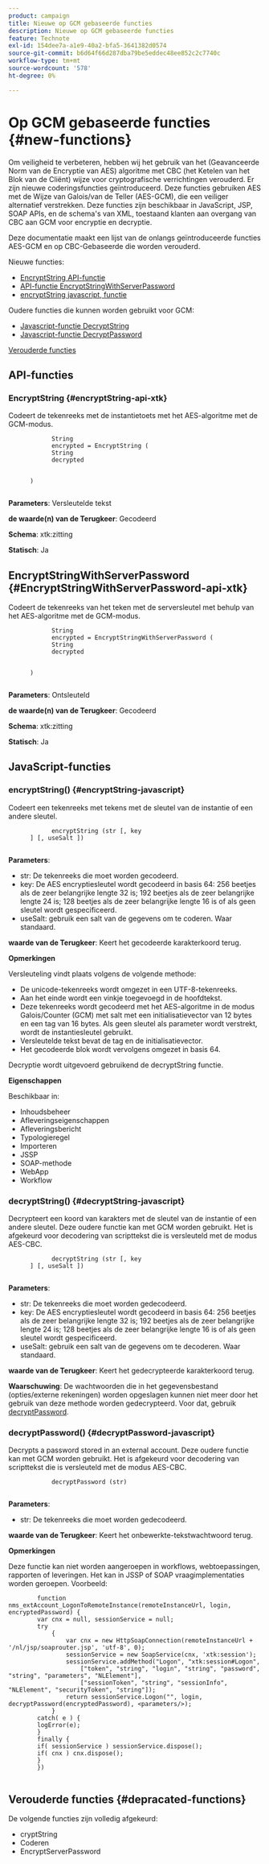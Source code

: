 ```yaml
---
product: campaign
title: Nieuwe op GCM gebaseerde functies
description: Nieuwe op GCM gebaseerde functies
feature: Technote
exl-id: 154dee7a-a1e9-40a2-bfa5-3641382d0574
source-git-commit: b6d64f66d287dba79be5eddec48ee852c2c7740c
workflow-type: tm+mt
source-wordcount: '578'
ht-degree: 0%

---
```


# Op GCM gebaseerde functies {#new-functions}

Om veiligheid te verbeteren, hebben wij het gebruik van het (Geavanceerde Norm van de Encryptie van AES) algoritme met CBC (het Ketelen van het Blok van de Cliënt) wijze voor cryptografische verrichtingen verouderd. Er zijn nieuwe coderingsfuncties geïntroduceerd. Deze functies gebruiken AES met de Wijze van Galois/van de Teller (AES-GCM), die een veiliger alternatief verstrekken. Deze functies zijn beschikbaar in JavaScript, JSP, SOAP APIs, en de schema&#39;s van XML, toestaand klanten aan overgang van CBC aan GCM voor encryptie en decryptie.

Deze documentatie maakt een lijst van de onlangs geïntroduceerde functies AES-GCM en op CBC-Gebaseerde die worden verouderd.

Nieuwe functies:

* [EncryptString API-functie](#encryptString-api-xtk)
* [API-functie EncryptStringWithServerPassword](#EncryptStringWithServerPassword-api-xtk)
* [encryptString javascript, functie](#encryptString-javascript)

Oudere functies die kunnen worden gebruikt voor GCM:

* [Javascript-functie DecryptString](#decryptString-javascript)
* [Javascript-functie DecryptPassword](#decryptPassword-javascript)

[Verouderde functies](#depracated-functions)

## API-functies

### EncryptString {#encryptString-api-xtk}

Codeert de tekenreeks met de instantietoets met het AES-algoritme met de GCM-modus.

```
            String 
            encrypted = EncryptString (
            String       
            decrypted
            

      )
         
```

**Parameters**: Versleutelde tekst

**de waarde(n) van de Terugkeer**: Gecodeerd

**Schema**: xtk:zitting

**Statisch**: Ja

## EncryptStringWithServerPassword {#EncryptStringWithServerPassword-api-xtk}

Codeert de tekenreeks van het teken met de serversleutel met behulp van het AES-algoritme met de GCM-modus.


```
            String 
            encrypted = EncryptStringWithServerPassword (
            String       
            decrypted
            

      )
         
```

**Parameters**: Ontsleuteld

**de waarde(n) van de Terugkeer**: Gecodeerd

**Schema**: xtk:zitting

**Statisch**: Ja

## JavaScript-functies

### encryptString() {#encryptString-javascript}

Codeert een tekenreeks met tekens met de sleutel van de instantie of een andere sleutel.

```
            encryptString (str [, key
      ] [, useSalt ])
         
```

**Parameters**:

* str: De tekenreeks die moet worden gecodeerd.
* key: De AES encryptiesleutel wordt gecodeerd in basis 64: 256 beetjes als de zeer belangrijke lengte 32 is; 192 beetjes als de zeer belangrijke lengte 24 is; 128 beetjes als de zeer belangrijke lengte 16 is of als geen sleutel wordt gespecificeerd.
* useSalt: gebruik een salt van de gegevens om te coderen. Waar standaard.

**waarde van de Terugkeer**: Keert het gecodeerde karakterkoord terug.

**Opmerkingen**

Versleuteling vindt plaats volgens de volgende methode:

* De unicode-tekenreeks wordt omgezet in een UTF-8-tekenreeks.
* Aan het einde wordt een vinkje toegevoegd in de hoofdtekst.
* Deze tekenreeks wordt gecodeerd met het AES-algoritme in de modus Galois/Counter (GCM) met salt met een initialisatievector van 12 bytes en een tag van 16 bytes. Als geen sleutel als parameter wordt verstrekt, wordt de instantiesleutel gebruikt.
* Versleutelde tekst bevat de tag en de initialisatievector.
* Het gecodeerde blok wordt vervolgens omgezet in basis 64.

Decryptie wordt uitgevoerd gebruikend de decryptString functie.

**Eigenschappen**

Beschikbaar in:

* Inhoudsbeheer
* Afleveringseigenschappen
* Afleveringsbericht
* Typologieregel
* Importeren
* JSSP
* SOAP-methode
* WebApp
* Workflow

### decryptString() {#decryptString-javascript}

Decrypteert een koord van karakters met de sleutel van de instantie of een andere sleutel. Deze oudere functie kan met GCM worden gebruikt. Het is afgekeurd voor decodering van scripttekst die is versleuteld met de modus AES-CBC.

```
            decryptString (str [, key
      ] [, useSalt ])
         
```

**Parameters**:

* str: De tekenreeks die moet worden gedecodeerd.
* key: De AES encryptiesleutel wordt gecodeerd in basis 64: 256 beetjes als de zeer belangrijke lengte 32 is; 192 beetjes als de zeer belangrijke lengte 24 is; 128 beetjes als de zeer belangrijke lengte 16 is of als geen sleutel wordt gespecificeerd.
* useSalt: gebruik een salt van de gegevens om te decoderen. Waar standaard.

**waarde van de Terugkeer**: Keert het gedecrypteerde karakterkoord terug.

**Waarschuwing**: De wachtwoorden die in het gegevensbestand (opties/externe rekeningen) worden opgeslagen kunnen niet meer door het gebruik van deze methode worden gedecrypteerd. Voor dat, gebruik [&#x200B; decryptPassword &#x200B;](#decryptPassword-javascript).

### decryptPassword() {#decryptPassword-javascript}

Decrypts a password stored in an external account. Deze oudere functie kan met GCM worden gebruikt. Het is afgekeurd voor decodering van scripttekst die is versleuteld met de modus AES-CBC.

```
            decryptPassword (str)
         
```

**Parameters**:

* str: De tekenreeks die moet worden gedecodeerd.

**waarde van de Terugkeer**: Keert het onbewerkte-tekstwachtwoord terug.

**Opmerkingen**

Deze functie kan niet worden aangeroepen in workflows, webtoepassingen, rapporten of leveringen. Het kan in JSSP of SOAP vraagimplementaties worden geroepen. Voorbeeld:

```
        function nms_extAccount_LogonToRemoteInstance(remoteInstanceUrl, login, encryptedPassword) {
        var cnx = null, sessionService = null;
        try
            {
                var cnx = new HttpSoapConnection(remoteInstanceUrl + '/nl/jsp/soaprouter.jsp', 'utf-8', 0);
                sessionService = new SoapService(cnx, 'xtk:session');
                sessionService.addMethod("Logon", "xtk:session#Logon",
                    ["token", "string", "login", "string", "password", "string", "parameters", "NLElement"],
                    ["sessionToken", "string", "sessionInfo", "NLElement", "securityToken", "string"]);
                return sessionService.Logon("", login, decryptPassword(encryptedPassword), <parameters/>);
            }
        catch( e ) {
        logError(e);
        }
        finally {
        if( sessionService ) sessionService.dispose();
        if( cnx ) cnx.dispose();
        }
        })
      
```

## Verouderde functies {#depracated-functions}

De volgende functies zijn volledig afgekeurd:

* cryptString
* Coderen
* EncryptServerPassword
